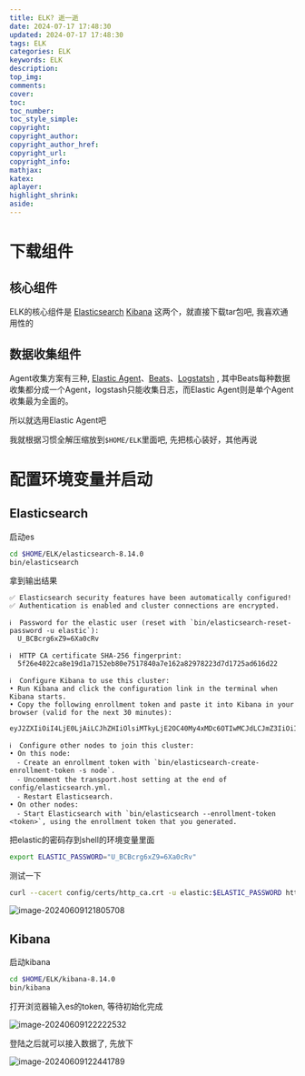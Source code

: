 ```yaml
---
title: ELK? 逝一逝
date: 2024-07-17 17:48:30
updated: 2024-07-17 17:48:30
tags: ELK
categories: ELK
keywords: ELK
description:
top_img:
comments:
cover:
toc:
toc_number:
toc_style_simple:
copyright:
copyright_author:
copyright_author_href:
copyright_url:
copyright_info:
mathjax:
katex:
aplayer:
highlight_shrink:
aside:
---
```

# 下载组件

## 核心组件

ELK的核心组件是 [Elasticsearch](https://www.elastic.co/cn/downloads/elasticsearch)  [Kibana](https://www.elastic.co/cn/downloads/kibana) 这两个，就直接下载tar包吧, 我喜欢通用性的

## 数据收集组件

Agent收集方案有三种, [Elastic Agent](https://www.elastic.co/cn/downloads/elastic-agent)、[Beats](https://www.elastic.co/cn/downloads/beats)、[Logstatsh](https://www.elastic.co/cn/downloads/logstash) , 其中Beats每种数据收集都分成一个Agent，logstash只能收集日志，而Elastic Agent则是单个Agent收集最为全面的。

所以就选用Elastic Agent吧

我就根据习惯全解压缩放到`$HOME/ELK`里面吧, 先把核心装好，其他再说

# 配置环境变量并启动

## Elasticsearch

启动es

```bash
cd $HOME/ELK/elasticsearch-8.14.0
bin/elasticsearch
```

拿到输出结果

```
✅ Elasticsearch security features have been automatically configured!
✅ Authentication is enabled and cluster connections are encrypted.

ℹ️  Password for the elastic user (reset with `bin/elasticsearch-reset-password -u elastic`):
  U_BCBcrg6xZ9=6Xa0cRv

ℹ️  HTTP CA certificate SHA-256 fingerprint:
  5f26e4022ca8e19d1a7152eb80e7517840a7e162a82978223d7d1725ad616d22

ℹ️  Configure Kibana to use this cluster:
• Run Kibana and click the configuration link in the terminal when Kibana starts.
• Copy the following enrollment token and paste it into Kibana in your browser (valid for the next 30 minutes):
  eyJ2ZXIiOiI4LjE0LjAiLCJhZHIiOlsiMTkyLjE2OC40My4xMDc6OTIwMCJdLCJmZ3IiOiI1ZjI2ZTQwMjJjYThlMTlkMWE3MTUyZWI4MGU3NTE3ODQwYTdlMTYyYTgyOTc4MjIzZDdkMTcyNWFkNjE2ZDIyIiwia2V5IjoiQ3hvei00OEIwRTIxWDVnaDREU1Q6SE1leTgyaWxUMnVjQU1QWUdpdjkydyJ9

ℹ️  Configure other nodes to join this cluster:
• On this node:
  ⁃ Create an enrollment token with `bin/elasticsearch-create-enrollment-token -s node`.
  ⁃ Uncomment the transport.host setting at the end of config/elasticsearch.yml.
  ⁃ Restart Elasticsearch.
• On other nodes:
  ⁃ Start Elasticsearch with `bin/elasticsearch --enrollment-token <token>`, using the enrollment token that you generated.
```

把elastic的密码存到shell的环境变量里面

```bash
export ELASTIC_PASSWORD="U_BCBcrg6xZ9=6Xa0cRv"
```

测试一下

```bash
curl --cacert config/certs/http_ca.crt -u elastic:$ELASTIC_PASSWORD https://localhost:9200
```

![image-20240609121805708](https://cdn.basi-a.top/images/image-20240609121805708.png)

## Kibana

启动kibana

```bash
cd $HOME/ELK/kibana-8.14.0
bin/kibana
```

打开浏览器输入es的token, 等待初始化完成

![image-20240609122222532](https://cdn.basi-a.top/images/image-20240609122222532.png)

登陆之后就可以接入数据了, 先放下

![image-20240609122441789](https://cdn.basi-a.top/images/image-20240609122441789.png)


